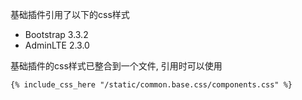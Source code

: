 基础插件引用了以下的css样式<br/>

- Bootstrap 3.3.2
- AdminLTE 2.3.0

基础插件的css样式已整合到一个文件, 引用时可以使用

``` html
{% include_css_here "/static/common.base.css/components.css" %}
```
